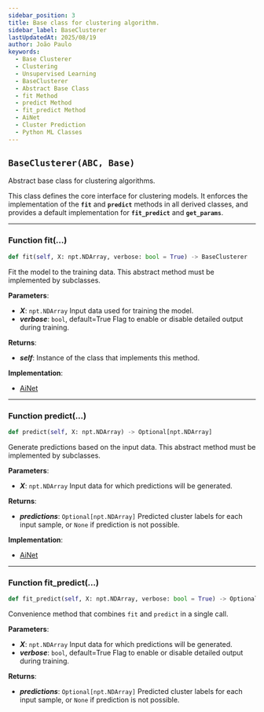 ```yaml
---
sidebar_position: 3
title: Base class for clustering algorithm.
sidebar_label: BaseClusterer
lastUpdatedAt: 2025/08/19
author: João Paulo
keywords:
  - Base Clusterer
  - Clustering
  - Unsupervised Learning
  - BaseClusterer
  - Abstract Base Class
  - fit Method
  - predict Method
  - fit_predict Method
  - AiNet
  - Cluster Prediction
  - Python ML Classes
---
```



## ``BaseClusterer(ABC, Base)``

Abstract base class for clustering algorithms.

This class defines the core interface for clustering models. It enforces
the implementation of the **`fit`** and **`predict`** methods in all derived classes,
and provides a default implementation for **`fit_predict`** and **`get_params`**.

---

### Function fit(...)

```python
def fit(self, X: npt.NDArray, verbose: bool = True) -> BaseClusterer
```

Fit the model to the training data.
This abstract method must be implemented by subclasses.

**Parameters**:

* ***X***: `npt.NDArray`
    Input data used for training the model.
* ***verbose***: `bool`, default=True
    Flag to enable or disable detailed output during training.

**Returns**:

* ***self***:
    Instance of the class that implements this method.

**Implementation**:

* [AiNet](/docs/aisp-techniques/immune-network-theory/ainet#Function-fit)

---

### Function predict(...)

```python
def predict(self, X: npt.NDArray) -> Optional[npt.NDArray]
```

Generate predictions based on the input data.
This abstract method must be implemented by subclasses.

**Parameters**:

* ***X***: `npt.NDArray`
    Input data for which predictions will be generated.

**Returns**:

* ***predictions***: `Optional[npt.NDArray]`
    Predicted cluster labels for each input sample, or `None` if prediction is not possible.

**Implementation**:

* [AiNet](/docs/aisp-techniques/immune-network-theory/ainet#Function-predict)

---

### Function fit_predict(...)

```python
def fit_predict(self, X: npt.NDArray, verbose: bool = True) -> Optional[npt.NDArray]
```

Convenience method that combines `fit` and `predict` in a single call.

**Parameters**:

* ***X***: `npt.NDArray`
    Input data for which predictions will be generated.
* ***verbose***: `bool`, default=True
    Flag to enable or disable detailed output during training.

**Returns**:

* ***predictions***: `Optional[npt.NDArray]`
    Predicted cluster labels for each input sample, or `None` if prediction is not possible.
